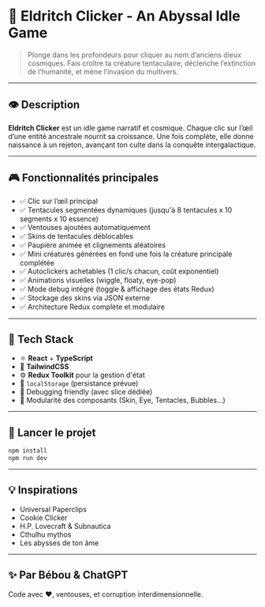 # 🐙 Eldritch Clicker - An Abyssal Idle Game

> Plonge dans les profondeurs pour cliquer au nom d’anciens dieux cosmiques. Fais croître ta créature tentaculaire, déclenche l’extinction de l’humanité, et mène l’invasion du multivers.

---

## 👁️ Description

**Eldritch Clicker** est un idle game narratif et cosmique. Chaque clic sur l’œil d’une entité ancestrale nourrit sa croissance. Une fois complète, elle donne naissance à un rejeton, avançant ton culte dans la conquête intergalactique.

---

## 🎮 Fonctionnalités principales

- ✅ Clic sur l’œil principal
- ✅ Tentacules segmentées dynamiques (jusqu'à 8 tentacules x 10 segments x 10 essence)
- ✅ Ventouses ajoutées automatiquement
- ✅ Skins de tentacules déblocables
- ✅ Paupière animée et clignements aléatoires
- ✅ Mini créatures générées en fond une fois la créature principale complétée
- ✅ Autoclickers achetables (1 clic/s chacun, coût exponentiel)
- ✅ Animations visuelles (wiggle, floaty, eye-pop)
- ✅ Mode debug intégré (toggle & affichage des états Redux)
- ✅ Stockage des skins via JSON externe
- ✅ Architecture Redux complète et modulaire

---

## 🧠 Tech Stack

- ⚛️ **React** + **TypeScript**
- 💅 **TailwindCSS**
- ⚙️ **Redux Toolkit** pour la gestion d'état
- 💾 `localStorage` (persistance prévue)
- 🧪 Debugging friendly (avec slice dédiée)
- 🎨 Modularité des composants (Skin, Eye, Tentacles, Bubbles…)

---

## 🚀 Lancer le projet

```bash
npm install
npm run dev
```

---

## 💡 Inspirations

- Universal Paperclips
- Cookie Clicker
- H.P. Lovecraft & Subnautica
- Cthulhu mythos
- Les abysses de ton âme

---

## ✨ Par Bébou & ChatGPT

Code avec ❤️, ventouses, et corruption interdimensionnelle.

